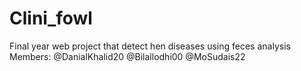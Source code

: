 # Clini_fowl
 Final year web project that detect hen diseases using feces analysis
 Members:
 @DanialKhalid20
 @Bilallodhi00
 @MoSudais22